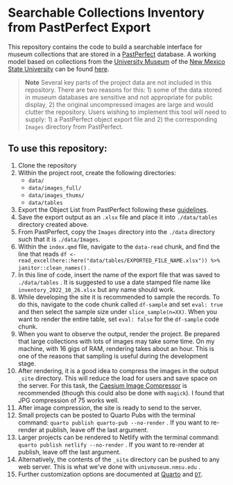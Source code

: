 # Searchable Collections Inventory from PastPerfect Export

This repository contains the code to build a searchable interface for museum collections that are stored in a [PastPerfect](https://museumsoftware.com/) database. A working model based on collections from the [University Museum](https://univmuseum.nmsu.edu/) of the [New Mexico State University](https://nmsu.edu/) can be found [here](https://univmuseum.nmsu.edu/pages/collections/inventory/).

> **Note** Several key parts of the project data are not included in this repository. There are two reasons for this: 1) some of the data stored in museum databases are sensitive and not appropriate for public display, 2) the original uncompressed images are large and would clutter the repository. Users wishing to implement this tool will need to supply: 1) a PastPerfect object export file and 2) the corresponding `Images` directory from PastPerfect.

## To use this repository:

1.  Clone the repository
2.  Within the project root, create the following directories:
    -   `data/`
    -   `data/images_full/`
    -   `data/images_thums/`
    -   `data/tables`
3.  Export the Object List from PastPerfect following these [guidelines](https://pastperfect.zendesk.com/hc/en-us/articles/360023357934-How-do-I-export-data-from-PastPerfect-).
4.  Save the export output as an `.xlsx` file and place it into `./data/tables` directory created above.
5.  From PastPerfect, copy the `Images` directory into the `./data` directory such that it is `./data/Images`.
6.  Within the `index.qmd` file, navigate to the `data-read` chunk, and find the line that reads `df <- read_excel(here::here("data/tables/EXPORTED_FILE_NAME.xlsx")) %>% janitor::clean_names()` .
7.  In this line of code, insert the name of the export file that was saved to `./data/tables` . It is suggested to use a date stamped file name like `inventory_2022_10_26.xlsx` but any name should work.
8.  While developing the site it is recommended to sample the records. To do this, navigate to the code chunk called `df-sample` and set `eval: true` and then select the sample size under `slice_sample(n=XX)`. When you want to render the entire table, set `eval: false` for the `df-sample` code chunk.
9.  When you want to observe the output, render the project. Be prepared that large collections with lots of images may take some time. On my machine, with 16 gigs of RAM, rendering takes about an hour. This is one of the reasons that sampling is useful during the development stage.
10. After rendering, it is a good idea to compress the images in the output `_site` directory. This will reduce the load for users and save space on the server. For this task, the [Caesium Image Compressor](https://saerasoft.com/caesium) is recommended (though this could also be done with `magick`). I found that JPG compression of 75 works well.
11. After image compression, the site is ready to send to the server.
12. Small projects can be posted to Quarto Pubs with the terminal command: `quarto publish quarto-pub --no-render` . If you want to re-render at publish, leave off the last argument.
13. Larger projects can be rendered to Netlify with the terminal command: `quarto publish netlify --no-render` . If you want to re-render at publish, leave off the last argument.
14. Alternatively, the contents of the `_site` directory can be pushed to any web server. This is what we've done with `univmuseum.nmsu.edu` .
15. Further customization options are documented at [Quarto](https://quarto.org/) and [`DT`](https://rstudio.github.io/DT/).
